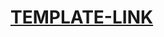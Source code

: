 <h1 class="center">
  <a href="https://scintillating-crumble-c4a9e7.netlify.app/"> TEMPLATE-LINK </a>
</h1>
